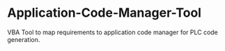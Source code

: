 # Application-Code-Manager-Tool

VBA Tool to map requirements to application code manager for PLC code generation.

